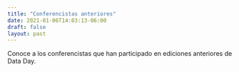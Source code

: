 ```yaml
---
title: "Conferencistas anteriores"
date: 2021-01-06T14:03:13-06:00
draft: false
layout: past
---
```


Conoce a los conferencistas que han participado en ediciones anteriores de Data Day.
